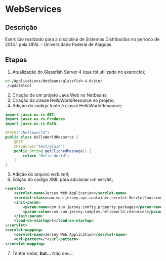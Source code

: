WebServices
==

Descrição
--
Exercício realizado para a disciplina de Sistemas Distribuídos no período de 2014.1 pela UFAL - Universidade Federal de Alagoas.

Etapas
--
  1. Atualização do Glassfish Server 4 (que foi utilizado no exercício);
```sh
cd /Applications/NetBeans/glassfish-4.0/bin/
./updatetool
```
  2. Criação de um projeto Java Web no Netbeans;
  3. Criação da classe HelloWorldResource no projeto;
  4. Adição do código fonte à classe HelloWorldResource;
```java
import javax.ws.rs.GET;
import javax.ws.rs.Produces;
import javax.ws.rs.Path;

@Path("/helloworld")
public class HelloWorldResource {
    @GET
    @Produces("text/plain")
    public String getClichedMessage() {
        return "Hello World";
    }
}
```
  5. Adição do arquivo *web.xml*;
  6. Edição do código XML para adicionar um servlet;
```xml
<servlet>
    <servlet-name>Jersey Web Application</servlet-name>
    <servlet-class>com.sun.jersey.spi.container.servlet.ServletContainer</servlet-class>
    <init-param>
        <param-name>com.sun.jersey.config.property.packages</param-name>
        <param-value>com.sun.jersey.samples.helloworld.resources</param-value>
    </init-param>
    <load-on-startup>1</load-on-startup>
</servlet>
<servlet-mapping>
    <servlet-name>Jersey Web Application</servlet-name>
    <url-pattern>/*</url-pattern>
</servlet-mapping>
```
  7. Tentar rodar, **but...** Não deu...

